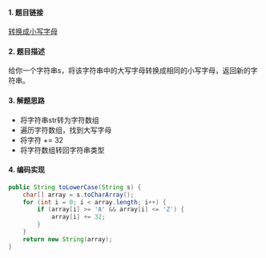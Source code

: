 

#### 1. 题目链接
[转换成小写字母](https://leetcode-cn.com/problems/to-lower-case/)

#### 2. 题目描述
给你一个字符串s，将该字符串中的大写字母转换成相同的小写字母，返回新的字符串。



#### 3. 解题思路
* 将字符串str转为字符数组
* 遍历字符数组，找到大写字母
* 将字符 += 32
* 将字符数组转回字符串类型



#### 4. 编码实现
``` java
public String toLowerCase(String s) {
    char[] array = s.toCharArray();
    for (int i = 0; i < array.length; i++) {
        if (array[i] >= 'A' && array[i] <= 'Z') {
            array[i] += 32;
        }
    }
    return new String(array);
}
```
